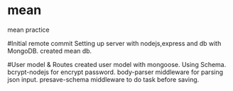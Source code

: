 # mean
mean practice 

#Initial remote commit
Setting up server with nodejs,express and db with MongoDB. created mean db.

#User model & Routes
created user model with mongoose. Using Schema. bcrypt-nodejs for encrypt password. body-parser middleware for parsing json input. presave-schema middleware to do task before saving.